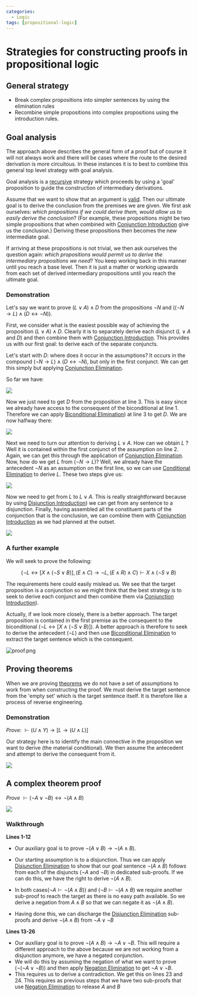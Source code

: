 ```yaml
---
categories:
  - Logic
tags: [propositional-logic]
---
```


# Strategies for constructing proofs in propositional logic

## General strategy

- Break complex propositions into simpler sentences by using the elimination
  rules
- Recombine simple propositions into complex propositions using the introduction
  rules.

## Goal analysis

The approach above describes the general form of a proof but of course it will
not always work and there will be cases where the route to the desired
derivation is more circuitous. In these instances it is to best to combine this
general top level strategy with goal analysis.

Goal analysis is a [recursive](/Data_Structures/Recursion.md) strategy which
proceeds by using a 'goal' proposition to guide the construction of intermediary
derivations.

Assume that we want to show that an argument is
[valid](/Logic/General_concepts/Validity_and_entailment.md#validity). Then our
ultimate goal is to derive the conclusion from the premises we are given. We
first ask ourselves: _which propositions if we could derive them, would allow us
to easily derive the conclusion_? (For example, these propositions might be two
simple propositions that when combined with
[Conjunction Introduction](/Logic/Proofs/Conjunction_Introduction.md) give us
the conclusion.) Deriving these propositions then becomes the new intermediate
goal.

If arriving at these propositions is not trivial, we then ask ourselves the
question again: _which propositions would permit us to derive the intermediary
propositions we need_? You keep working back in this manner until you reach a
base level. Then it is just a matter or working upwards from each set of derived
intermediary propositions until you reach the ultimate goal.

### Demonstration

Let's say we want to prove $(L \lor A) \land D$ from the propositions $\lnot N$
and $((\lnot N \rightarrow L) \land (D \leftrightarrow \lnot N))$.

First, we consider what is the easiest possible way of achieving the proposition
$(L \lor A) \land D$. Clearly it is to separately derive each disjunct
($L \lor A$ and $D$) and then combine them with
[Conjunction Introduction](/Logic/Proofs/Conditional_Introduction.md). This
provides us with our first goal: to derive each of the separate conjuncts.

Let's start with $D$: where does it occur in the assumptions? It occurs in the
compound $(\lnot N \rightarrow L) \land (D \leftrightarrow \lnot N)$, but only
in the first conjunct. We can get this simply but applying
[Conjunction Elimination](Conjunction%20Elimination.md).

So far we have:

![](/img/step1.png)

Now we just need to get $D$ from the proposition at line 3. This is easy since
we already have access to the consequent of the biconditional at line 1.
Therefore we can apply
[Biconditional Elimination](/Logic/Proofs/Biconditional_Elimination.md)) at line
3 to get $D$. We are now halfway there:

![](/img/step2.png)

Next we need to turn our attention to deriving $L \lor A$. How can we obtain $L$
? Well it is contained within the first conjunct of the assumption on line 2.
Again, we can get this through the application of
[Conjunction Elimination](/Logic/Proofs/Conjunction_Elimination.md). Now, how do
we get $L$ from $(\lnot N \rightarrow L)$? Well, we already have the antecedent
$\lnot N$ as an assumption on the first line, so we can use
[Conditional Elimination](/Logic/Proofs/Conditional_Elimination.md) to derive
$L$. These two steps give us:

![](/img/step3.png)

Now we need to get from $L$ to $L \lor A$. This is really straightforward
because by using
[Disjunction Introduction](/Logic/Proofs/Disjunction_Introduction.md)) we can
get from any sentence to a disjunction. Finally, having assembled all the
constituent parts of the conjunction that is the conclusion, we can combine them
with [Conjunction Introduction](/Logic/Proofs/Conjunction_Introduction.md) as we
had planned at the outset.

![](/img/step4.png)

### A further example

We will seek to prove the following:

$$
\{ \lnot L \leftrightarrow [X \land (\lnot S \lor B) ], (E \land C) \rightarrow \lnot L, (E \land R) \land C \} \vdash X \land (\lnot S \lor B)
$$

The requirements here could easily mislead us. We see that the target
proposition is a conjunction so we might think that the best strategy is to seek
to derive each conjunct and then combine them via
[Conjunction Introduction](/Logic/Proofs/Conjunction_Introduction.md)).

Actually, if we look more closely, there is a better approach. The target
proposition is contained in the first premise as the consequent to the
biconditional ($\lnot L \leftrightarrow [X \land (\lnot S \lor B)]$). A better
approach is therefore to seek to derive the antecedent ($\lnot L$) and then use
[Biconditional Elimination](/Logic/Proofs/Biconditional_Elimination.md) to
extract the target sentence which is the consequent.

![proof.png](/img/proof.png)

## Proving theorems

When we are proving
[theorems](/Logic/Laws_and_theorems.md/Theorems_and_empty_sets.md#theorems-and-empty-sets)
we do not have a set of assumptions to work from when constructing the proof. We
must derive the target sentence from the 'empty set' which is the target
sentence itself. It is therefore like a process of reverse engineering.

### Demonstration

_Prove:_ $\vdash (U \land Y) \rightarrow [L \rightarrow (U \land L)]$

Our strategy here is to identify the main connective in the proposition we want
to derive (the material conditional). We then assume the antecedent and attempt
to derive the consequent from it.

![](/img/theoremproof.png)

## A complex theorem proof

_Prove_ $\vdash (\lnot A \lor \lnot B) \leftrightarrow \lnot(A \land B)$

![](/img/dsfdsfsdfwe.png)

### Walkthrough

**Lines 1-12**

- Our auxiliary goal is to prove
  $\lnot (A \lor B) \rightarrow \lnot (A \land B)$.

- Our starting assumption is to a disjunction. Thus we can apply
  [Disjunction Elimination](/Logic/Proofs/Disjunction_Elimination.md) to show
  that our goal sentence $\lnot(A \land B)$ follows from each of the disjuncts
  ($\lnot A$ and $\lnot B$) in dedicated sub-proofs. If we can do this, we have
  the right to derive $\lnot (A \land B)$.

- In both cases($\lnot A \vdash \lnot (A \land B)$) and
  ($\lnot B \vdash \lnot (A \land B)$ we require another sub-proof to reach the
  target as there is no easy path available. So we derive a negation from
  $A \land  B$ so that we can negate it as $\lnot (A \land B)$.

- Having done this, we can discharge the
  [Disjunction Elimination](/Logic/Proofs/Disjunction_Elimination.md) sub-proofs
  and derive $\lnot (A \land B)$ from $\lnot A \lor \lnot B$

**Lines 13-26**

- Our auxiliary goal is to prove
  $\lnot (A \land B) \rightarrow \lnot A \lor  \lnot B$. This will require a
  different approach to the above because we are not working from a disjunction
  anymore, we have a negated conjunction.
- We will do this by assuming the negation of what we want to prove
  ($\lnot (\lnot A \lor \lnot B)$) and then apply
  [Negation Elimination](/Logic/Proofs/Negation_Elimination.md) to get
  $\lnot A \lor \lnot B$.
- This requires us to derive a contradiction. We get this on lines 23 and 24.
  This requires as previous steps that we have two sub-proofs that use
  [Negation Elimination](/Logic/Proofs/Negation_Elimination.md) to release $A$
  and $B$
